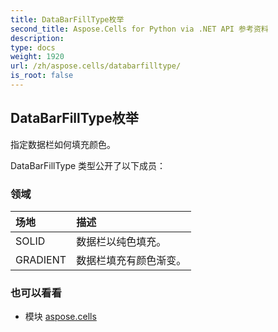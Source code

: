 ```yaml
---
title: DataBarFillType枚举
second_title: Aspose.Cells for Python via .NET API 参考资料
description:
type: docs
weight: 1920
url: /zh/aspose.cells/databarfilltype/
is_root: false
---
```

## DataBarFillType枚举
指定数据栏如何填充颜色。



DataBarFillType 类型公开了以下成员：

### 领域
|场地|描述|
| :- | :- |
| SOLID |数据栏以纯色填充。|
| GRADIENT |数据栏填充有颜色渐变。|



### 也可以看看
* 模块 [aspose.cells](..)
